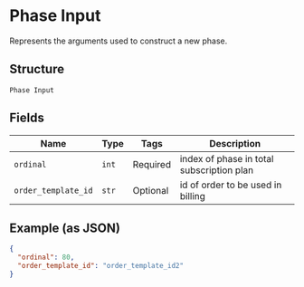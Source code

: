 
# Phase Input

Represents the arguments used to construct a new phase.

## Structure

`Phase Input`

## Fields

| Name | Type | Tags | Description |
|  --- | --- | --- | --- |
| `ordinal` | `int` | Required | index of phase in total subscription plan |
| `order_template_id` | `str` | Optional | id of order to be used in billing |

## Example (as JSON)

```json
{
  "ordinal": 80,
  "order_template_id": "order_template_id2"
}
```

